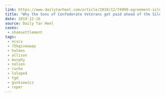 ```yaml
---
link: https://www.dailytarheel.com/article/2019/12/74999-agreement-silent-sam-sons-confederate-veterans-1216
title: "Why the Sons of Confederate Veterans got paid ahead of the Silent Sam settlement"
date: 2019-12-16
source: Daily Tar Heel
cases:
 - shamsettlement
tags:
 - ncscv
 - 75kgiveaway
 - holmes
 - allison
 - murphy
 - nelson
 - rucho
 - loloped
 - tgd
 - guskiewicz
 - roper
---
```


